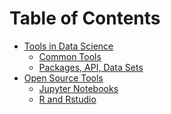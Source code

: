 # Table of Contents
+ [Tools in Data Science]()
    * [Common Tools]()
    * [Packages, API, Data Sets]()
+ [Open Source Tools]()
    * [Jupyter Notebooks]()
    * [R and Rstudio]()
